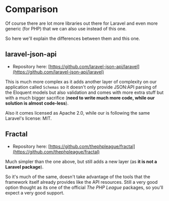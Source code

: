 # Comparison

Of course there are lot more libraries out there for Laravel and even more generic (for PHP) that we can also use instead of this one.

So here we'll explain the differences between them and this one.

## laravel-json-api

- Repository here: [https://github.com/laravel-json-api/laravel](https://github.com/laravel-json-api/laravel)

This is much more complex as it adds another layer of complexity on our application called `Schemas` so it doesn't only provide JSON:API parsing of the Eloquent models but also validation and comes with more extra stuff but with a much bigger sacrifice (**need to write much more code, while our solution is almost code-less**).

Also it comes licensed as Apache 2.0, while our is following the same Laravel's license: MIT.

## Fractal

- Repository here: [https://github.com/thephpleague/fractal](https://github.com/thephpleague/fractal)

Much simpler than the one above, but still adds a new layer (as **it is not a Laravel package**).

So it's much of the same, doesn't take advantage of the tools that the framework itself already provides like the API resources. Still a very good option thought as its one of the official _The PHP League_ packages, so you'll expect a very good support.